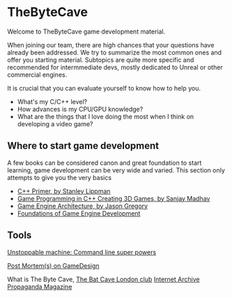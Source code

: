 # TheByteCave

Welcome to TheByteCave game development material.

When joining our team, there are high chances that your questions have already been addressed. We try to summarize the most common ones and offer you starting material.
Subtopics are quite more specific and recommended for intermmediate devs, mostly dedicated to Unreal or other commercial engines.

It is crucial that you can evaluate yourself to know how to help you.

 - What's my C/C++ level?
 - How advances is my CPU/GPU knowledge?
 - What are the things that I love doing the most when I think on developing a video game?
 
  
## Where to start game development

A few books can be considered canon and great foundation to start learning, game development can be very wide and varied. 
This section only attempts to give you the very basics

 - [C++ Primer, by Stanley Lippman]([https://www.amazon.com/Primer-5th-Stanley-B-Lippman](https://www.amazon.com/Primer-5th-Stanley-B-Lippman/dp/0321714113))
 - [Game Programming in C++ Creating 3D Games, by Sanjay Madhav](https://www.amazon.com/Game-Programming-Creating-Games-Design)
 - [Game Engine Architecture, by Jason Gregory](https://www.amazon.com/Engine-Architecture-Third-Jason-Gregory)
 - [Foundations of Game Engine Development](https://www.amazon.com/Foundations-Game-Engine-Development-Mathematics)

## Tools

[Unstoppable machine: Command line super powers](https://github.com/itzjac/bytecave/tree/main/commands)

[Post Mortem(s) on GameDesign](https://github.com/itzjac/bytecave/tree/main/gamedesign)


What is The Byte Cave, [The Bat Cave London club](https://en.wikipedia.org/wiki/Batcave_(club))
[Internet Archive Propaganda Magazine](https://archive.org/search.php?query=creator%3A%22Propaganda+Magazine%22)
